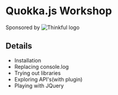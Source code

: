 # Quokka.js Workshop

Sponsored by
![Thinkful logo](https://tf-shoebill-prod.imgix.net/img/thinkful-logo-white.dd5c47c.svg)

## Details

* Installation
* Replacing console.log
* Trying out libraries
* Exploring API's(with plugin)
* Playing with JQuery
